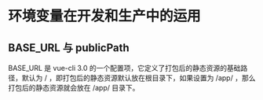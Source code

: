 # 环境变量在开发和生产中的运用

## BASE_URL 与 publicPath

BASE_URL 是 vue-cli 3.0 的一个配置项，它定义了打包后的静态资源的基础路径，默认为 / ，即打包后的静态资源默认放在根目录下，如果设置为 /app/ ，那么打包后的静态资源就会放在 /app/ 目录下。
